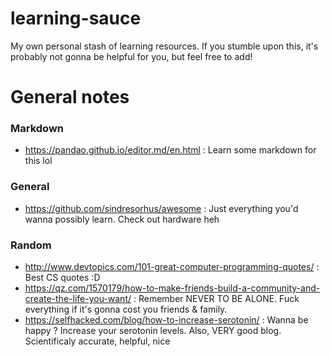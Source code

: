 # learning-sauce
My own personal stash of learning resources. If you stumble upon this, it's probably not gonna be helpful for you, but feel free to add!

# General notes

### Markdown
- https://pandao.github.io/editor.md/en.html : Learn some markdown for this lol

### General
- https://github.com/sindresorhus/awesome : Just everything you'd wanna possibly learn. Check out hardware heh

### Random
- http://www.devtopics.com/101-great-computer-programming-quotes/ : Best CS quotes :D
- https://qz.com/1570179/how-to-make-friends-build-a-community-and-create-the-life-you-want/ : Remember NEVER TO BE ALONE. Fuck everything if it's gonna cost you friends & family.
- https://selfhacked.com/blog/how-to-increase-serotonin/ : Wanna be happy ? Increase your serotonin levels. Also, VERY good blog. Scientificaly accurate, helpful, nice
